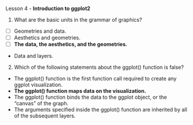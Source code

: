 Lesson 4 - **Introduction to ggplot2**

1.	What are the basic units in the grammar of graphics?
-  [ ]	Geometries and data.
-  [ ]	Aesthetics and geometries.
-  [ ]	**The data, the aesthetics, and the geometries.**
-	Data and layers.

2.	Which of the following statements about the ggplot() function is false?
-	The ggplot() function is the first function call required to create any ggplot visualization.
-	**The ggplot() function maps data on the visualization.**
-	The ggplot() function binds the data to the ggplot object, or the “canvas” of the graph.
-	The arguments specified inside the ggplot() function are inherited by all of the subsequent layers.
